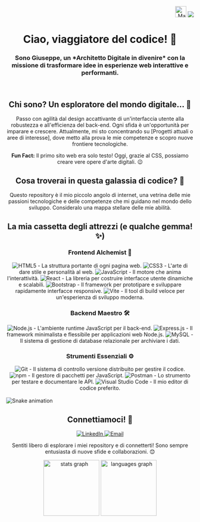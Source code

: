 <div align="right">
  <img src="https://raw.githubusercontent.com/MartinHeinz/MartinHeinz/master/wave.gif" width="30px" alt="Mano che saluta">
  <img src="https://profile-counter.glitch.me/giuseppezaccato/count.svg?" />
</div>

<h1 align="center">Ciao, viaggiatore del codice! 🚀</h1>
<h3 align="center">Sono Giuseppe, un *Architetto Digitale in divenire* con la missione di trasformare idee in esperienze web interattive e performanti.</h3>

<br clear="right">

<h2 align="center">Chi sono? Un esploratore del mondo digitale... 🦎</h2>
<p align="center">Passo con agilità dal design accattivante di un'interfaccia utente alla robustezza e all'efficienza del back-end. Ogni sfida è un'opportunità per imparare e crescere. Attualmente, mi sto concentrando su [Progetti attuali o aree di interesse], dove metto alla prova le mie competenze e scopro nuove frontiere tecnologiche.</p>

<p align="center"><strong>Fun Fact:</strong> Il primo sito web era solo testo! Oggi, grazie al CSS, possiamo creare vere opere d'arte digitali. 😉</p>

<h2 align="center">Cosa troverai in questa galassia di codice? 🌌</h2>
<p align="center">Questo repository è il mio piccolo angolo di internet, una vetrina delle mie passioni tecnologiche e delle competenze che mi guidano nel mondo dello sviluppo. Consideralo una mappa stellare delle mie abilità.</p>

<h2 align="center">La mia cassetta degli attrezzi (e qualche gemma! ✨)</h2>

<h3 align="center">Frontend Alchemist 🧪</h3>
<div align="center">
  <img src="https://img.shields.io/badge/HTML5-E34F26?style=flat-square&logo=html5&logoColor=white" alt="HTML5" /> - La struttura portante di ogni pagina web.
  <img src="https://img.shields.io/badge/CSS3-1572B6?style=flat-square&logo=css3&logoColor=white" alt="CSS3" /> - L'arte di dare stile e personalità al web.
  <img src="https://img.shields.io/badge/JavaScript-F7DF1E?style=flat-square&logo=javascript&logoColor=black" alt="JavaScript" /> - Il motore che anima l'interattività.
  <img src="https://img.shields.io/badge/React-61DAFB?style=flat-square&logo=react&logoColor=black" alt="React" /> - La libreria per costruire interfacce utente dinamiche e scalabili.
  <img src="https://img.shields.io/badge/Bootstrap-7952B3?style=flat-square&logo=bootstrap&logoColor=white" alt="Bootstrap" /> - Il framework per prototipare e sviluppare rapidamente interfacce responsive.
  <img src="https://img.shields.io/badge/Vite-646CFF?style=flat-square&logo=vite&logoColor=white" alt="Vite" /> - Il tool di build veloce per un'esperienza di sviluppo moderna.
</div>

<h3 align="center">Backend Maestro 🛠️</h3>
<div align="center">
  <img src="https://img.shields.io/badge/Node.js-339933?style=flat-square&logo=nodedotjs&logoColor=white" alt="Node.js" /> - L'ambiente runtime JavaScript per il back-end.
  <img src="https://img.shields.io/badge/Express.js-000000?style=flat-square&logo=express&logoColor=white" alt="Express.js" /> - Il framework minimalista e flessibile per applicazioni web Node.js.
  <img src="https://img.shields.io/badge/MySQL-4479A1?style=flat-square&logo=mysql&logoColor=white" alt="MySQL" /> - Il sistema di gestione di database relazionale per archiviare i dati.
</div>

<h3 align="center">Strumenti Essenziali ⚙️</h3>
<div align="center">
  <img src="https://img.shields.io/badge/Git-F05032?style=flat-square&logo=git&logoColor=white" alt="Git" /> - Il sistema di controllo versione distribuito per gestire il codice.
  <img src="https://img.shields.io/badge/npm-CB3837?style=flat-square&logo=npm&logoColor=white" alt="npm" /> - Il gestore di pacchetti per JavaScript.
  <img src="https://img.shields.io/badge/Postman-FF6C37?style=flat-square&logo=postman&logoColor=white" alt="Postman" /> - Lo strumento per testare e documentare le API.
  <img src="https://img.shields.io/badge/Visual%20Studio%20Code-0078D4?style=flat-square&logo=visual-studio-code&logoColor=white" alt="Visual Studio Code" /> - Il mio editor di codice preferito.
</div>

<br clear="both">
<img src="https://raw.githubusercontent.com/giuseppezaccato/giuseppezaccato/output/snake.svg" alt="Snake animation" />

<h2 align="center">Connettiamoci! 🔗</h2>
<p align="center">
  <a href="https://www.linkedin.com/in/giuseppe-zaccato-94917a362/">
    <img src="https://img.shields.io/badge/LinkedIn-%230077B5?style=flat-square&logo=linkedin&logoColor=white" alt="LinkedIn" />
  </a>
  <a href="mailto:giuseppezaccato+github@gmail.com">
    <img src="https://img.shields.io/badge/Gmail-%23D14836?style=flat-square&logo=gmail&logoColor=white" alt="Email" />
  </a>
</p>

<p align="center">Sentiti libero di esplorare i miei repository e di connetterti! Sono sempre entusiasta di nuove sfide e collaborazioni. 😊</p>

<div align="center">
  <img src="https://github-readme-stats.vercel.app/api?username=giuseppezaccato&hide_title=false&hide_rank=false&show_icons=true&include_all_commits=true&count_private=true&disable_animations=false&theme=synthwave&locale=en&hide_border=false&order=1" height="150" alt="stats graph" />
  <img src="https://github-readme-stats.vercel.app/api/top-langs?username=giuseppezaccato&locale=en&hide_title=false&layout=compact&card_width=320&langs_count=5&theme=synthwave&hide_border=false&order=2" height="150" alt="languages graph" />
</div>

